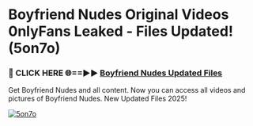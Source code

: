 # Boyfriend Nudes Original Videos 0nlyFans Leaked - Files Updated! (5on7o)

<h3>🔴 CLICK HERE 🌐==►► <a href="https://tinyurl.com/5h6xmrr3" rel="nofollow">Boyfriend Nudes Updated Files</a></h3>

Get Boyfriend Nudes and all content. Now you can access all videos and pictures of Boyfriend Nudes. New Updated Files 2025!

[![5on7o](https://i.imgur.com/KVD873Z.gif)](https://tinyurl.com/5h6xmrr3)
